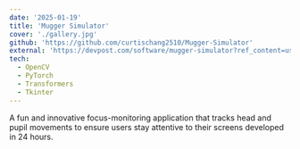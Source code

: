```yaml
---
date: '2025-01-19'
title: 'Mugger Simulator'
cover: './gallery.jpg'
github: 'https://github.com/curtischang2510/Mugger-Simulator'
external: 'https://devpost.com/software/mugger-simulator?ref_content=user-portfolio&ref_feature=in_progress'
tech:
  - OpenCV
  - PyTorch
  - Transformers
  - Tkinter
---
```


A fun and innovative focus-monitoring application that tracks head and pupil movements to ensure users stay attentive to their screens developed in 24 hours.

